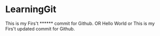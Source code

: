 # LearningGit
This is my Firs't ****** commit for Github.  OR  Hello World or This is my Firs't updated commit for Github. 
